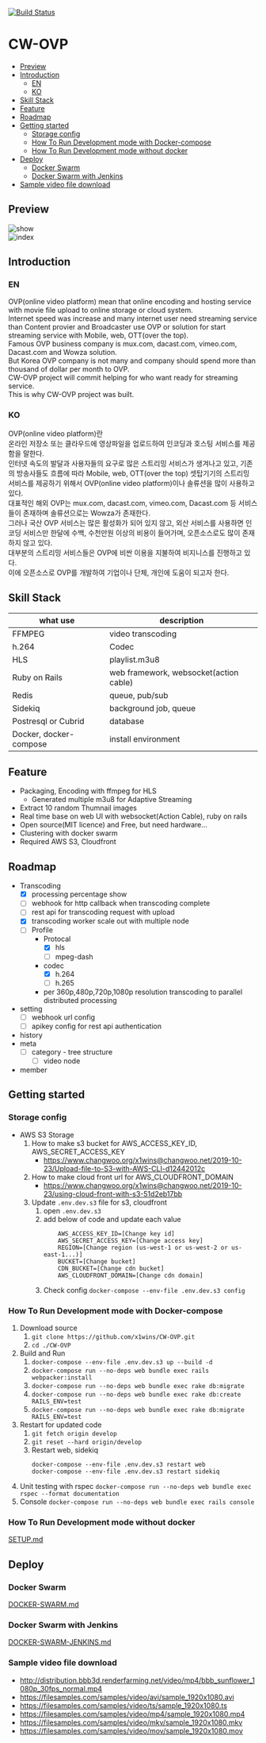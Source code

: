 [![Build Status](https://travis-ci.com/x1wins/CW-OVP.svg?branch=master)](https://travis-ci.com/x1wins/CW-OVP)

# CW-OVP
* [Preview](#Preview)
* [Introduction](#Introduction)
    * [EN](#EN)
    * [KO](#KO)
* [Skill Stack](#Skill-Stack)
* [Feature](#Feature)
* [Roadmap](#Roadmap)
* [Getting started](#Getting-started)
    * [Storage config](#Storage-config)
    * [How To Run Development mode with Docker-compose](#How-To-Run-Development-mode-with-Docker-compose)
    * [How To Run Development mode without docker](#How-To-Run-Development-mode-without-docker)
* [Deploy](#Deploy)    
    * [Docker Swarm](#Docker-Swarm)    
    * [Docker Swarm with Jenkins](#Docker-Swarm-with-Jenkins)    
* [Sample video file download](#Sample-video-file-download)    

## Preview
![show](/screenshot/cw_ovp_show.png)          
![index](/screenshot/cw_ovp_index.png)

## Introduction
### EN
OVP(online video platform) mean that online encoding and hosting service with movie file upload to online storage or cloud system.<br/>
Internet speed was increase and many internet user need streaming service than Content provier and Broadcaster use OVP or solution for start streaming service with Mobile, web, OTT(over the top).<br/>
Famous OVP business company is mux.com, dacast.com, vimeo.com, Dacast.com and Wowza solution.<br/>
But Korea OVP company is not many and company should spend more than thousand of dollar per month to OVP.<br/>
CW-OVP project will commit helping for who want ready for streaming service.<br/>
This is why CW-OVP project was built.

### KO
OVP(online video platform)란<br/>
온라인 저장소 또는 클라우드에 영상파일을 업로드하여 인코딩과 호스팅 서비스를 제공함을 말한다.<br/>
인터넷 속도의 발달과 사용자들의 요구로 많은 스트리밍 서비스가 생겨나고 있고, 기존의 방송사들도 흐름에 따라  Mobile, web, OTT(over the top) 셋탑기기의 스트리밍 서비스를 제공하기 위해서 OVP(online video platform)이나 솔류션을 많이 사용하고 있다.<br/>
대표적인 해외 OVP는 mux.com, dacast.com, vimeo.com, Dacast.com 등 서비스들이 존재하며 솔류션으로는 Wowza가 존재한다.<br/>
그러나 국산 OVP 서비스는 많은 활성화가 되어 있지 않고, 외산 서비스를 사용하면 인코딩 서비스만 한달에 수백, 수천만원 이상의 비용이 들어가며, 오픈소스로도 많이 존재 하지 않고 있다.<br/>
대부분의 스트리밍 서비스들은 OVP에 비싼 이용을 지불하여 비지니스를 진행하고 있다.<br/>
이에 오픈소스로 OVP를 개발하여 기업이나 단체, 개인에 도움이 되고자 한다.

## Skill Stack
|what use|description|
|---|---|
|FFMPEG|video transcoding|
|h.264|Codec|
|HLS|playlist.m3u8|
|Ruby on Rails|web framework, websocket(action cable)|
|Redis|queue, pub/sub|
|Sidekiq|background job, queue|
|Postresql or Cubrid|database|
|Docker, docker-compose|install environment|

## Feature
- Packaging, Encoding with ffmpeg for HLS
   - Generated multiple m3u8 for Adaptive Streaming
- Extract 10 random Thumnail images
- Real time base on web UI with websocket(Action Cable), ruby on rails
- Open source(MIT licence) and Free, but need hardware…
- Clustering with docker swarm
- Required AWS S3, Cloudfront

## Roadmap
* Transcoding
    * [x] processing percentage show
    * [ ] webhook for http callback when transcoding complete
    * [ ] rest api for transcoding request with upload
    * [x] transcoding worker scale out with multiple node
    * [ ] Profile
        - Protocal
            - [x] hls
            - [ ] mpeg-dash
        - codec
            - [x] h.264
            - [ ] h.265
        - per 360p,480p,720p,1080p resolution transcoding to parallel distributed processing
* setting
    * [ ] webhook url config
    * [ ] apikey config for rest api authentication
* history
* meta
    * [ ] category - tree structure
        * [ ] video node        
* member

## Getting started
### Storage config
* AWS S3 Storage
    1. How to make s3 bucket for AWS_ACCESS_KEY_ID, AWS_SECRET_ACCESS_KEY
        - https://www.changwoo.org/x1wins@changwoo.net/2019-10-23/Upload-file-to-S3-with-AWS-CLI-d12442012c
    2. How to make cloud front url for AWS_CLOUDFRONT_DOMAIN 
        - https://www.changwoo.org/x1wins@changwoo.net/2019-10-23/using-cloud-front-with-s3-51d2eb17bb
    3. Update ```.env.dev.s3``` file for s3, cloudfront
        1. open ```.env.dev.s3```
        2. add below of code and update each value                                                              
            ```
                AWS_ACCESS_KEY_ID=[Change key id]
                AWS_SECRET_ACCESS_KEY=[Change access key]
                REGION=[Change region (us-west-1 or us-west-2 or us-east-1...)]  
                BUCKET=[Change bucket]
                CDN_BUCKET=[Change cdn bucket]
                AWS_CLOUDFRONT_DOMAIN=[Change cdn domain]
            ```    
        3. Check config
            ```docker-compose --env-file .env.dev.s3 config```

### How To Run Development mode with Docker-compose
1. Download source
    1. ```git clone https://github.com/x1wins/CW-OVP.git```
    2. ```cd ./CW-OVP```
2. Build and Run    
    1. ```docker-compose --env-file .env.dev.s3 up --build -d```
    2. ```docker-compose run --no-deps web bundle exec rails webpacker:install```
    3. ```docker-compose run --no-deps web bundle exec rake db:migrate```
    4. ```docker-compose run --no-deps web bundle exec rake db:create RAILS_ENV=test```
    4. ```docker-compose run --no-deps web bundle exec rake db:migrate RAILS_ENV=test```
3. Restart for updated code
    1. ```git fetch origin develop```
    2. ```git reset --hard origin/develop```
    3. Restart web, sidekiq
        ```
        docker-compose --env-file .env.dev.s3 restart web
        docker-compose --env-file .env.dev.s3 restart sidekiq
        ```
4. Unit testing with rspec
    ```docker-compose run --no-deps web bundle exec rspec --format documentation```
5. Console
    ```docker-compose run --no-deps web bundle exec rails console```

### How To Run Development mode without docker    
[SETUP.md](/SETUP.md)       
       
## Deploy       
### Docker Swarm
[DOCKER-SWARM.md](/DOCKER-SWARM.md)

### Docker Swarm with Jenkins
[DOCKER-SWARM-JENKINS.md](/DOCKER-SWARM-JENKINS.md)

### Sample video file download
- http://distribution.bbb3d.renderfarming.net/video/mp4/bbb_sunflower_1080p_30fps_normal.mp4              
- https://filesamples.com/samples/video/avi/sample_1920x1080.avi
- https://filesamples.com/samples/video/ts/sample_1920x1080.ts
- https://filesamples.com/samples/video/mp4/sample_1920x1080.mp4
- https://filesamples.com/samples/video/mkv/sample_1920x1080.mkv
- https://filesamples.com/samples/video/mov/sample_1920x1080.mov
